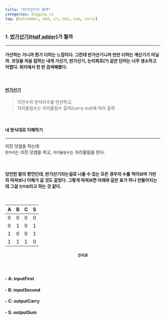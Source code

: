 ```yaml
---
title: "반가산기가 뭘까"
categories: Digging cs
tag: [halfadder, and, or, not, sum, carry]
---
```


### 1. [반가산기(Half adder)](https://ko.wikipedia.org/wiki/%EA%B0%80%EC%82%B0%EA%B8%B0)가 뭘까

---

#### 가산하는 거니까 뭔가 더하는 느낌이다. 그런데 반가산기니까 반만 더하는 계산기가 아닐까. 코딩을 처음 접하는 내게 가산기, 반가산기, 논리회로(?) 같은 단어는 너무 생소하고 어렵다. 위키에서 한 번 검색해봤다.

<br>

#### [반가산기](https://ko.wikipedia.org/wiki/%EA%B0%80%EC%82%B0%EA%B8%B0)

> 이진수의 한자리수를 연산하고, <br>자리올림수는 자리올림수 출력(carry out)에 따라 출력

<br>

#### **내 방식대로 이해하기**

---

이진 덧셈을 하는데
<br>
`한자리`는 이진 덧셈을 하고,
`자리올림수`는 자리올림을 한다.

<br>

#### 당연한 말의 향연인데, 반가산기라는걸로 나올 수 있는 모든 경우의 수를 적어보며 가만히 따져보니 이해가 갈 것도 같았다. 그렇게 따져보면 아래와 같은 표가 하나 만들어지는데 그걸 `진리표`라고 하는 것 같다.

<br>
<center>

| A   | B   | C   | S   |
| --- | --- | --- | --- |
| 0   | 0   | 0   | 0   |
| 0   | 1   | 0   | 1   |
| 1   | 0   | 0   | 1   |
| 1   | 1   | 1   | 0   |

##### **`진리표`**

</center>
<br>

#### - A: inputFirst

#### - B: inputSecond

#### - C: outputCarry

#### - S: outputSum
